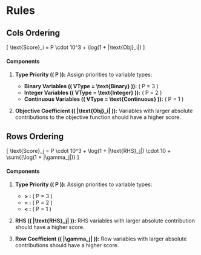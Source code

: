# **Rules**

## **Cols Ordering**

\[
\text{Score}_i = P \cdot 10^3 + \log(1 + |\text{Obj}_i|)
\]

#### **Components**
1. **Type Priority (\( P \)):**
   Assign priorities to variable types:
   - **Binary Variables (\( VType = \text{Binary} \)):** \( P = 3 \)
   - **Integer Variables (\( VType = \text{Integer} \)):** \( P = 2 \)
   - **Continuous Variables (\( VType = \text{Continuous} \)):** \( P = 1 \)

2. **Objective Coefficient (\( |\text{Obj}_i| \)):**
   Variables with larger absolute contributions to the objective function should have a higher score.

## **Rows Ordering**

\[
\text{Score}_j = P \cdot 10^3 + \log(1 + |\text{RHS}_j|) \cdot 10 + \sum{(\log(1 + |\gamma_j|)}
\]

#### **Components**
1. **Type Priority (\( P \)):**
   Assign priorities to variable types:
   - **> :** \( P = 3 \)
   - **= :** \( P = 2 \)
   - **< :** \( P = 1 \)

2. **RHS (\( |\text{RHS}_j| \)):**
   RHS variables with larger absolute contribution should have a higher score.
3. **Row Coefficient (\( |\gamma_j| \)):**
   Row variables with larger absolute contributions should have a higher score.